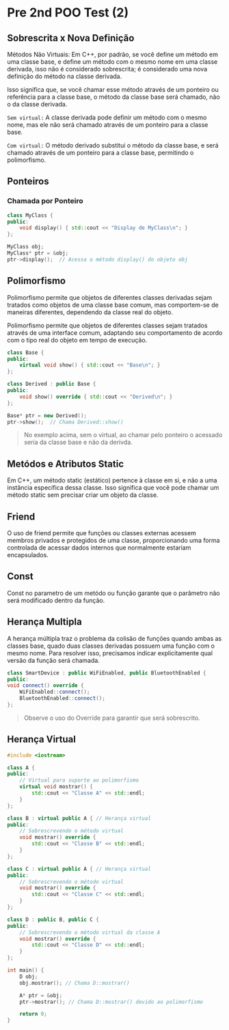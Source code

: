 # Pre 2nd POO Test (2)

## Sobrescrita x Nova Definição

Métodos Não Virtuais: Em C++, por padrão, se você define um método em uma classe base, e define um método com o mesmo nome em uma classe derivada, isso não é considerado sobrescrita; é considerado uma nova definição do método na classe derivada.

Isso significa que, se você chamar esse método através de um ponteiro ou referência para a classe base, o método da classe base será chamado, não o da classe derivada.

`Sem virtual:` A classe derivada pode definir um método com o mesmo nome, mas ele não será chamado através de um ponteiro para a classe base.

`Com virtual:` O método derivado substitui o método da classe base, e será chamado através de um ponteiro para a classe base, permitindo o polimorfismo.

## Ponteiros

### Chamada por Ponteiro

```cpp
class MyClass {
public:
    void display() { std::cout << "Display de MyClass\n"; }
};

MyClass obj;
MyClass* ptr = &obj;
ptr->display();  // Acessa o método display() do objeto obj
```

## Polimorfismo

Polimorfismo permite que objetos de diferentes classes derivadas sejam tratados como objetos de uma classe base comum, mas comportem-se de maneiras diferentes, dependendo da classe real do objeto.

Polimorfismo permite que objetos de diferentes classes sejam tratados através de uma interface comum, adaptando seu comportamento de acordo com o tipo real do objeto em tempo de execução.

```cpp
class Base {
public:
    virtual void show() { std::cout << "Base\n"; }
};

class Derived : public Base {
public:
    void show() override { std::cout << "Derived\n"; }
};

Base* ptr = new Derived();
ptr->show();  // Chama Derived::show()
```

> No exemplo acima, sem o virtual, ao chamar pelo ponteiro o acessado seria da classe base e não da derivda.

## Metódos e Atributos Static

Em C++, um método static (estático) pertence à classe em si, e não a uma instância específica dessa classe. Isso significa que você pode chamar um método static sem precisar criar um objeto da classe.

## Friend

O uso de friend permite que funções ou classes externas acessem membros privados e protegidos de uma classe, proporcionando uma forma controlada de acessar dados internos que normalmente estariam encapsulados.

## Const

Const no parametro de um metódo ou função garante que o parâmetro não será modificado dentro da função.

## Herança Multipla

A herança múltipla traz o problema da colisão de funções quando ambas as classes base, quado duas classes derivadas possuem uma função com o mesmo nome.
Para resolver isso, precisamos indicar explicitamente qual versão da função será chamada.

```cpp
class SmartDevice : public WiFiEnabled, public BluetoothEnabled {
public:
void connect() override {
    WiFiEnabled::connect();
    BluetoothEnabled::connect();
};
```

> Observe o uso do Override para garantir que será sobrescrito.

## Herança Virtual

```cpp
#include <iostream>

class A {
public:
    // Virtual para suporte ao polimorfismo
    virtual void mostrar() {
        std::cout << "Classe A" << std::endl;
    }
};

class B : virtual public A { // Herança virtual
public:
    // Sobrescrevendo o método virtual
    void mostrar() override { 
        std::cout << "Classe B" << std::endl;
    }
};

class C : virtual public A { // Herança virtual
public:
    // Sobrescrevendo o método virtual
    void mostrar() override { 
        std::cout << "Classe C" << std::endl;
    }
};

class D : public B, public C {
public:
    // Sobrescrevendo o método virtual da classe A
    void mostrar() override { 
        std::cout << "Classe D" << std::endl;
    }
};

int main() {
    D obj;
    obj.mostrar(); // Chama D::mostrar()

    A* ptr = &obj;
    ptr->mostrar(); // Chama D::mostrar() devido ao polimorfismo

    return 0;
}
```